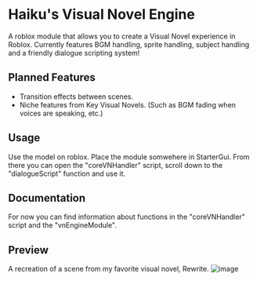 # Haiku's Visual Novel Engine
A roblox module that allows you to create a Visual Novel experience in Roblox.
Currently features BGM handling, sprite handling, subject handling and a friendly dialogue scripting system!

## Planned Features
- Transition effects between scenes.
- Niche features from Key Visual Novels. (Such as BGM fading when voices are speaking, etc.)

## Usage
Use the model on roblox. Place the module somwehere in StarterGui. From there you can open the "coreVNHandler" script, scroll down to the "dialogueScript" function and use it.

## Documentation
For now you can find information about functions in the "coreVNHandler" script and the "vnEngineModule".

## Preview
A recreation of a scene from my favorite visual novel, Rewrite.
![image](https://github.com/haiku-balls/roblox_visualNovel/assets/65756037/c496d48b-9e5d-4038-bc4e-3622f2d5d44a)
